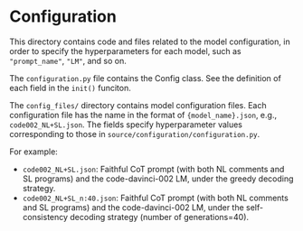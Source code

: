 # Configuration

This directory contains code and files related to the model configuration, in order to specify the hyperparameters for each model, such as `"prompt_name"`, `"LM"`, and so on. 

The `configuration.py` file contains the Config class. See the definition of each field in the `init()` funciton.

The `config_files/` directory contains model configuration files. Each configuration file has the name in the format of `{model_name}.json`, e.g., `code002_NL+SL.json`. 
The fields specify hyperparameter values corresponding to those in `source/configuration/configuration.py`.

For example:
- `code002_NL+SL.json`: Faithful CoT prompt (with both NL comments and SL programs) and the code-davinci-002 LM, under the greedy decoding strategy.
- `code002_NL+SL_n:40.json`: Faithful CoT prompt (with both NL comments and SL programs) and the code-davinci-002 LM, under the self-consistency decoding strategy (number of generations=40).
